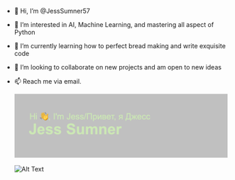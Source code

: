 - 👋 Hi, I’m @JessSumner57
- 👀 I’m interested in AI, Machine Learning, and mastering all aspect of Python
- 🌱 I’m currently learning how to perfect bread making and write exquisite code
- 💞️ I’m looking to collaborate on new projects and am open to new ideas
- 📫 Reach me via email. 

  <img src="https://github.com/JessSumner57/JessSumner57/blob/main/header.png" alt="banner that says Jess Sumner - Enthusiastic Learner">
  
  ![Alt Text](https://media2.giphy.com/media/sjTGP3RfC5EyVvaVlJ/giphy.gif?cid=ecf05e47dy4q75d5ajd808qcgc2ba627l7tmo1zkp9xxb0l4&rid=giphy.gif)
